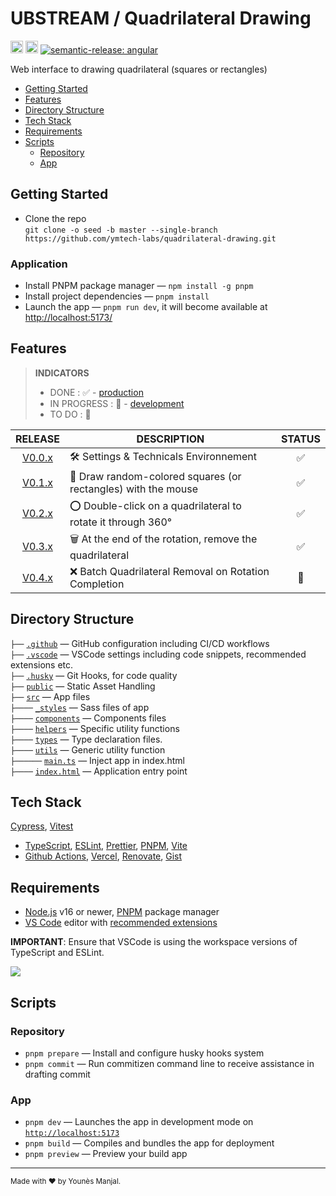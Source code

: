 # UBSTREAM / Quadrilateral Drawing

<a href="http://www.typescriptlang.org/"><img src="https://img.shields.io/badge/%3C%2F%3E-TypeScript-%230074c1.svg?style=flat-square" height="20"></a>
<a href="https://twitter.com/younesmjl"><img src="https://img.shields.io/twitter/follow/younesmjl.svg?style=social&label=Follow&maxAge=3600" height="20"></a>
[![semantic-release: angular](https://img.shields.io/badge/semantic--release-angular-e10079?logo=semantic-release)](https://github.com/semantic-release/semantic-release)

Web interface to drawing quadrilateral (squares or rectangles)

-   [Getting Started](#getting-started)
-   [Features](#features)
-   [Directory Structure](#directory-sructure)
-   [Tech Stack](#tech-stack)
-   [Requirements](#requirements)
-   [Scripts](#scripts)
    -   [Repository](#repository)
    -   [App](#app)

## Getting Started <a name="getting-started"></a>

-   Clone the repo<br />
    `git clone -o seed -b master --single-branch https://github.com/ymtech-labs/quadrilateral-drawing.git`

### Application

-   Install PNPM package manager — `npm install -g pnpm`
-   Install project dependencies — `pnpm install`
-   Launch the app — `pnpm run dev`, it will become available at [http://localhost:5173/](http://localhost:5173/)

## Features <a name="features"></a>

> **INDICATORS**
>
> -   DONE : ✅ - [production](https://github.com/ymtech-labs/quadrilateral-drawing/deployments/Production)
> -   IN PROGRESS : 🔁 - [development](https://github.com/ymtech-labs/quadrilateral-drawing/deployments/Preview)
> -   TO DO : 🚧

|                                       RELEASE                                       | DESCRIPTION                                                   | STATUS |
| :---------------------------------------------------------------------------------: | ------------------------------------------------------------- | :----: |
| [V0.0.x](https://github.com/ymtech-labs/quadrilateral-drawing/releases/tag/v.0.0.0) | 🛠️ Settings & Technicals Environnement                        |   ✅   |
| [V0.1.x](https://github.com/ymtech-labs/quadrilateral-drawing/releases/tag/v.0.1.0) | 🔲 Draw random-colored squares (or rectangles) with the mouse |   ✅   |
| [V0.2.x](https://github.com/ymtech-labs/quadrilateral-drawing/releases/tag/v.0.2.0) | ⭕ Double-click on a quadrilateral to rotate it through 360°  |   ✅   |
|                                     [V0.3.x](https://github.com/ymtech-labs/quadrilateral-drawing/releases/tag/v0.3.0)                                      | 🗑️ At the end of the rotation, remove the quadrilateral       |   ✅   |
|                                     [V0.4.x]()                                      | ❌ Batch Quadrilateral Removal on Rotation Completion         |   🔁   |

## Directory Structure <a name="directory-sructure"></a>

`├──` [`.github`](.github) — GitHub configuration including CI/CD workflows<br>
`├──` [`.vscode`](.vscode) — VSCode settings including code snippets, recommended extensions etc.<br>
`├──` [`.husky`](.husky) — Git Hooks, for code quality<br>
`├──` [`public`](./public) — Static Asset Handling <br>
`├──` [`src`](./src) — App files <br>
`├────` [`_styles`](./src/_styles) — Sass files of app <br>
`├────` [`components`](./src/components) — Components files <br>
`├────` [`helpers`](./src/helpers) — Specific utility functions <br>
`├────` [`types`](./src/types) — Type declaration files.<br>
`├────` [`utils`](./src/utils) — Generic utility function <br>
`├──────` [`main.ts`](./src/main.ts) — Inject app in index.html<br>
`├────` [`index.html`](./index.html) — Application entry point<br>

## Tech Stack <a name="tech-stack"></a>

[Cypress](https://github.com/cypress-io/cypress/), [Vitest](https://vitest.dev/)

-   [TypeScript](https://www.typescriptlang.org/),
    [ESLint](https://eslint.org/), [Prettier](https://prettier.io/),
    [PNPM](https://pnpm.io/fr),
    [Vite](https://vitejs.dev/)
-   [Github Actions](https://docs.github.com/en/actions), [Vercel](https://vercel.com), [Renovate](https://github.com/renovatebot/renovate), [Gist](https://gist.github.com/)

## Requirements <a name="requirements"></a>

-   [Node.js](https://nodejs.org/) v16 or newer, [PNPM](https://pnpm.io) package manager
-   [VS Code](https://code.visualstudio.com/) editor with [recommended extensions](.vscode/extensions.json)

**IMPORTANT**: Ensure that VSCode is using the workspace versions of TypeScript and ESLint.

![](https://files.tarkus.me/typescript-workspace.png)

## Scripts <a name="scripts"></a>

### Repository <a name="repository"></a>

-   `pnpm prepare` — Install and configure husky hooks system
-   `pnpm commit` — Run commitizen command line to receive assistance in drafting commit

### App <a name="app"></a>

-   `pnpm dev` — Launches the app in development mode on [`http://localhost:5173`](http://localhost:5173/)
-   `pnpm build` — Compiles and bundles the app for deployment
-   `pnpm preview` — Preview your build app

---

<sup>Made with ♥ by Younès Manjal.</sup>
